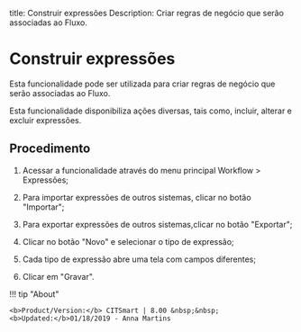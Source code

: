 title: Construir expressões
Description: Criar regras de negócio que serão associadas ao Fluxo.
# Construir expressões

Esta funcionalidade pode ser utilizada para criar regras de negócio que serão
associadas ao Fluxo.

Esta funcionalidade disponibiliza ações diversas, tais como, incluir, alterar e
excluir expressões.

Procedimento
----------------

1.  Acessar a funcionalidade através do menu principal Workflow \> Expressões;

2.  Para importar expressões de outros sistemas, clicar no botão "Importar";

3.  Para exportar expressões de outros sistemas,clicar no botão "Exportar";

4.  Clicar no botão "Novo" e selecionar o tipo de expressão;

5.  Cada tipo de expressão abre uma tela com campos diferentes;

6.  Clicar em "Gravar".



!!! tip "About"

    <b>Product/Version:</b> CITSmart | 8.00 &nbsp;&nbsp;
    <b>Updated:</b>01/18/2019 - Anna Martins
